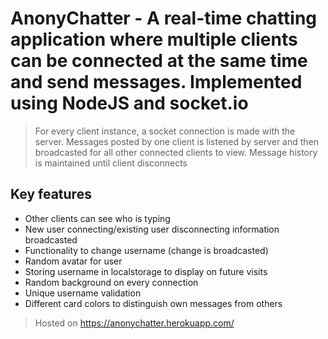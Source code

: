 # AnonyChatter - A real-time chatting application where multiple clients can be connected at the same time and send messages. Implemented using NodeJS and socket.io

> For every client instance, a socket connection is made with the server. Messages posted by one client is listened by server and then broadcasted for all other connected clients to view. Message history is maintained until client disconnects

## Key features
- Other clients can see who is typing
- New user connecting/existing user disconnecting information broadcasted
- Functionality to change username (change is broadcasted)
- Random avatar for user
- Storing username in localstorage to display on future visits
- Random background on every connection
- Unique username validation
- Different card colors to distinguish own messages from others  

> Hosted on https://anonychatter.herokuapp.com/
